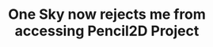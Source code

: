 ---
title: 'One Sky now rejects me from accessing Pencil2D Project'
redirect_to:
  - 'https://discuss.pencil2d.org/t/one-sky-now-rejects-me-from-accessing-pencil2d-project/1357'
---